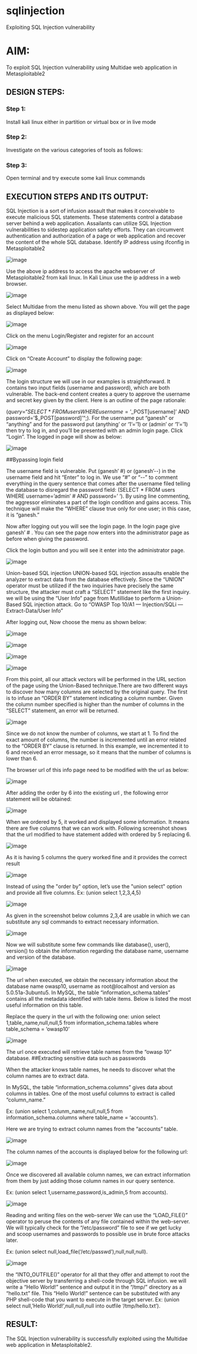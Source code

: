 # sqlinjection
Exploiting SQL Injection vulnerability

# AIM:
To exploit SQL Injection vulnerability using Multidae web application in Metasploitable2

## DESIGN STEPS:

### Step 1:

Install kali linux either in partition or virtual box or in live mode


### Step 2:

Investigate on the various categories of tools as follows:

### Step 3:

Open terminal and try execute some kali linux commands

## EXECUTION STEPS AND ITS OUTPUT:
SQL Injection is a sort of infusion assault that makes it conceivable to execute malicious SQL statements. These statements control a database server behind a web application. Assailants can utilize SQL Injection vulnerabilities to sidestep application safety efforts. They can circumvent authentication and authorization of a page or web application and recover the content of the whole SQL database. Identify IP address using ifconfig in Metasploitable2

![image](https://github.com/user-attachments/assets/1e9a209f-8b59-44f4-92c6-52fc325808d7)

Use the above ip address to access the apache webserver of Metasploitable2 from kali linux. In Kali Linux use the ip address in a web browser.

![image](https://github.com/user-attachments/assets/a0a38d8b-04eb-4c57-a635-feb530843d3b)

Select Multidae from the menu listed as shown above. You will get the page as displayed below:

![image](https://github.com/user-attachments/assets/27ea906b-4a73-474f-8165-9463872a4824)

Click on the menu Login/Register and register for an account

![image](https://github.com/user-attachments/assets/50d30fc2-3178-4f84-a54a-76bd33a821ea)

Click on “Create Account” to display the following page: 

![image](https://github.com/user-attachments/assets/09f8cf47-d973-4b4e-855f-6071e0deee0e)

The login structure we will use in our examples is straightforward. It contains two input fields (username and password), which are both vulnerable. The back-end content creates a query to approve the username and secret key given by the client. Here is an outline of the page rationale:

($query = “SELECT * FROM users WHERE username=’$_POST[username]’ AND password=’$_POST[password]’“;). For the username put “ganesh” or “anything” and for the password put (anything’ or ‘1’=’1) or (admin’ or ‘1’=’1) then try to log in, and you’ll be presented with an admin login page.
Click “Login”. The logged in page will show as below: 

![image](https://github.com/user-attachments/assets/227a022a-fa76-4516-8b00-abd4f294b74a)

##Bypassing login field

The username field is vulnerable. Put (ganesh’ #) or (ganesh’--) in the username field and hit “Enter” to log in. We use “#” or “--” to comment everything in the query sentence that comes after the username filed telling the database to disregard the password field: (SELECT * FROM users WHERE username=’admin’ # AND password=’ ‘). By using line commenting, the aggressor eliminates a part of the login condition and gains access. This technique will make the “WHERE” clause true only for one user; in this case, it is “ganesh.”

Now after logging out you will see the login page. In the login page give ganesh’ # . You can see the page now enters into the administrator page as before when giving the password.

Click the login button and you will see it enter into the administrator page.

![image](https://github.com/user-attachments/assets/6ef3412f-8e25-4806-a240-a34e416179ae)

Union-based SQL injection
UNION-based SQL injection assaults enable the analyzer to extract data from the database effectively. Since the “UNION” operator must be utilized if the two inquiries have precisely the same structure, the attacker must craft a “SELECT” statement like the first inquiry. we will be using the “User Info” page from Mutillidae to perform a Union-Based SQL injection attack. Go to “OWASP Top 10/A1 — Injection/SQLi — Extract-Data/User Info”

After logging out, Now choose the menu as shown below:

![image](https://github.com/user-attachments/assets/5dd050cd-6c1c-4cf2-8a73-d9001d2049c5)

![image](https://github.com/user-attachments/assets/edd191c4-9e1d-452d-8868-289d3676354c)

![image](https://github.com/user-attachments/assets/b1a0b067-33d4-43a4-9684-651027d6a983)

![image](https://github.com/user-attachments/assets/10995395-9a1b-42b0-a57e-c54370d01d3e)

From this point, all our attack vectors will be performed in the URL section of the page using the Union-Based technique.There are two different ways to discover how many columns are selected by the original query. The first is to infuse an “ORDER BY” statement indicating a column number. Given the column number specified is higher than the number of columns in the “SELECT” statement, an error will be returned.


![image](https://github.com/user-attachments/assets/504e38a5-2cce-451b-8f1b-daf29e5d0761)

Since we do not know the number of columns, we start at 1. To find the exact amount of columns, the number is incremented until an error related to the “ORDER BY” clause is returned. In this example, we incremented it to 6 and received an error message, so it means that the number of columns is lower than 6.

The browser url of this info page need to be modified with the url as below:

![image](https://github.com/user-attachments/assets/cf525589-e9b5-46d8-b756-7d96893fe8fd)

After adding the order by 6 into the existing url , the following error statement will be obtained:

![image](https://github.com/user-attachments/assets/ab8ca6f4-c096-44cc-a9bb-f860b67abe62)

When we ordered by 5, it worked and displayed some information. It means there are five columns that we can work with. Following screenshot shows that the url modified to have statement added with ordered by 5 replacing 6.


![image](https://github.com/user-attachments/assets/01aa1f92-b090-44ec-a0a4-c7e585c8c4b5)

As it is having 5 columns the query worked fine and it provides the correct result


![image](https://github.com/user-attachments/assets/70d15f26-a1d2-472a-814f-ca6913359227)

Instead of using the "order by" option, let’s use the "union select" option and provide all five columns. Ex: (union select 1,2,3,4,5)

![image](https://github.com/user-attachments/assets/1310c7e8-47f3-4339-b96e-e46b7c5ab368)

As given in the screenshot below columns 2,3,4 are usable in which we can substitute any sql commands to extract necessary information.

![image](https://github.com/user-attachments/assets/3914869b-7206-4b50-9d51-a4155dbac24c)

Now we will substitute some few commands like database(), user(), version() to obtain the information regarding the database name, username and version of the database.

![image](https://github.com/user-attachments/assets/529007ba-b116-4146-88b1-9c87a8acaba1)

The url when executed, we obtain the necessary information about the database name owasp10, username as root@localhost and version as 5.0.51a-3ubuntu5. In MySQL, the table “information_schema.tables” contains all the metadata identified with table items. Below is listed the most useful information on this table.

Replace the query in the url with the following one: union select 1,table_name,null,null,5 from information_schema.tables where table_schema = ‘owasp10’

![image](https://github.com/user-attachments/assets/53e555f3-054b-4747-8350-08a5d692b5e1)

The url once executed will retrieve table names from the “owasp 10” database. ##Extracting sensitive data such as passwords

When the attacker knows table names, he needs to discover what the column names are to extract data.

In MySQL, the table “information_schema.columns” gives data about columns in tables. One of the most useful columns to extract is called “column_name.”

Ex: (union select 1,colunm_name,null,null,5 from information_schema.columns where table_name = ‘accounts’).

Here we are trying to extract column names from the “accounts” table.


![image](https://github.com/user-attachments/assets/fca6a2a2-bbe3-4986-9149-4ae8e7986bb5)

The column names of the accounts is displayed below for the following url:

![image](https://github.com/user-attachments/assets/e12bd143-6e32-4a0b-b587-905ef8a7fb57)

Once we discovered all available column names, we can extract information from them by just adding those column names in our query sentence.

Ex: (union select 1,username,password,is_admin,5 from accounts).


![image](https://github.com/user-attachments/assets/d31ebff1-d4e8-4c79-ab6e-574d98b5c4b2)

Reading and writing files on the web-server
We can use the “LOAD_FILE()” operator to peruse the contents of any file contained within the web-server. We will typically check for the “/etc/password” file to see if we get lucky and scoop usernames and passwords to possible use in brute force attacks later.

Ex: (union select null,load_file(‘/etc/passwd’),null,null,null).


![image](https://github.com/user-attachments/assets/4e90b56e-2e23-4a76-b23e-d3b948b0991c)

the “INTO_OUTFILE()” operator for all that they offer and attempt to root the objective server by transferring a shell-code through SQL infusion. we will write a “Hello World!” sentence and output it in the “/tmp/” directory as a “hello.txt” file. This “Hello World!” sentence can be substituted with any PHP shell-code that you want to execute in the target server. Ex: (union select null,’Hello World!’,null,null,null into outfile ‘/tmp/hello.txt’).

## RESULT:
The SQL Injection vulnerability is successfully exploited using the Multidae web application in Metasploitable2.
